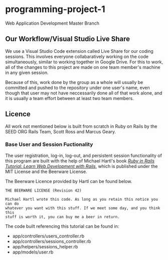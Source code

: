 # programming-project-1

Web Application Development Master Branch

## Our Workflow/Visual Studio Live Share

We use a Visual Studio Code extension called Live Share for our coding sessions. This involves everyone collabaratively working on the code simultaneously, similar to working together in Google Drive. For this to work, all of the changes to this project are made on one team member's machine in any given session.

Because of this, work done by the group as a whole will usually be committed and pushed to the repository under one user's name, even though that user may not have neccessarily done all of that work alone, and it is usually a team effort between at least two team members.

## Licence

All work not mentioned below is built from scratch in Ruby on Rails by the SEED ORG Rails Team, Scott Ross and Marcus Geary.

### Base User and Session Fuctionality
The user registration, log-in, log-out, and persistent session functionality of this program are built with the help of Michael Hartl's book *[Ruby in Rails Tutorial: Learn Web Development with Rails](https://www.learnenough.com/ruby-on-rails-6th-edition-tutorial#copyright_and_license)*, which is published under the MIT License and the Beerware License.

The Beerware Licence provided by Hartl can be found below.

```
THE BEERWARE LICENSE (Revision 42)

Michael Hartl wrote this code. As long as you retain this notice you can do
whatever you want with this stuff. If we meet some day, and you think this
stuff is worth it, you can buy me a beer in return.
```

The code built referencing this tutorial can be found in:
* app/controllers/users_controller.rb
* app/controllers/sessions_controller.rb
* app/helpers/sessions_helper.rb
* app/models/user.rb

